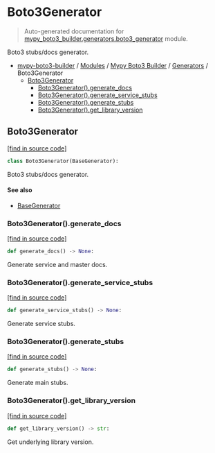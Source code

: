 # Boto3Generator

> Auto-generated documentation for [mypy_boto3_builder.generators.boto3_generator](https://github.com/vemel/mypy_boto3_builder/blob/master/mypy_boto3_builder/generators/boto3_generator.py) module.

Boto3 stubs/docs generator.

- [mypy-boto3-builder](../../README.md#mypy_boto3_builder) / [Modules](../../MODULES.md#mypy-boto3-builder-modules) / [Mypy Boto3 Builder](../index.md#mypy-boto3-builder) / [Generators](index.md#generators) / Boto3Generator
    - [Boto3Generator](#boto3generator)
        - [Boto3Generator().generate_docs](#boto3generatorgenerate_docs)
        - [Boto3Generator().generate_service_stubs](#boto3generatorgenerate_service_stubs)
        - [Boto3Generator().generate_stubs](#boto3generatorgenerate_stubs)
        - [Boto3Generator().get_library_version](#boto3generatorget_library_version)

## Boto3Generator

[[find in source code]](https://github.com/vemel/mypy_boto3_builder/blob/master/mypy_boto3_builder/generators/boto3_generator.py#L23)

```python
class Boto3Generator(BaseGenerator):
```

Boto3 stubs/docs generator.

#### See also

- [BaseGenerator](base_generator.md#basegenerator)

### Boto3Generator().generate_docs

[[find in source code]](https://github.com/vemel/mypy_boto3_builder/blob/master/mypy_boto3_builder/generators/boto3_generator.py#L146)

```python
def generate_docs() -> None:
```

Generate service and master docs.

### Boto3Generator().generate_service_stubs

[[find in source code]](https://github.com/vemel/mypy_boto3_builder/blob/master/mypy_boto3_builder/generators/boto3_generator.py#L118)

```python
def generate_service_stubs() -> None:
```

Generate service stubs.

### Boto3Generator().generate_stubs

[[find in source code]](https://github.com/vemel/mypy_boto3_builder/blob/master/mypy_boto3_builder/generators/boto3_generator.py#L107)

```python
def generate_stubs() -> None:
```

Generate main stubs.

### Boto3Generator().get_library_version

[[find in source code]](https://github.com/vemel/mypy_boto3_builder/blob/master/mypy_boto3_builder/generators/boto3_generator.py#L28)

```python
def get_library_version() -> str:
```

Get underlying library version.
